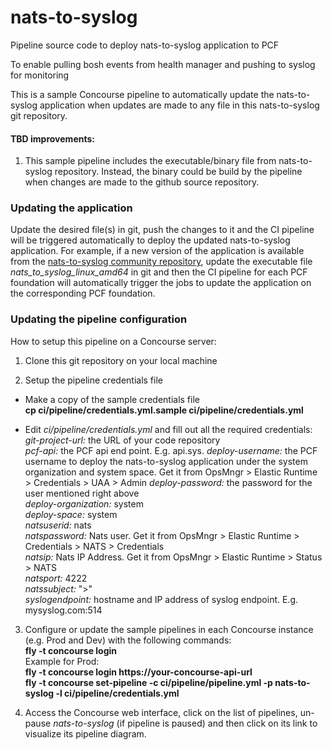 # nats-to-syslog

Pipeline source code to deploy nats-to-syslog application to PCF

To enable pulling bosh events from health manager and pushing to syslog for monitoring

This is a sample Concourse pipeline to automatically update the nats-to-syslog application when updates are made to any file in this nats-to-syslog git repository.

#### TBD improvements:
1. This sample pipeline includes the executable/binary file from nats-to-syslog repository. Instead, the binary could be build by the pipeline when changes are made to the github source repository.

### Updating the application

Update the desired file(s) in git, push the changes to it and the CI pipeline will be triggered automatically to deploy the updated nats-to-syslog application.
For example, if a new version of the application is available from the [nats-to-syslog community repository](https://github.com/logsearch/nats_to_syslog/releases), update the executable file _nats_to_syslog_linux_amd64_ in git and then the CI pipeline for each PCF foundation will automatically trigger the jobs to update the application on the corresponding PCF foundation.

### Updating the pipeline configuration

How to setup this pipeline on a Concourse server:

1. Clone this git repository on your local machine  


2. Setup the pipeline credentials file

  * Make a copy of the sample credentials file  
  __cp ci/pipeline/credentials.yml.sample ci/pipeline/credentials.yml__  

  * Edit _ci/pipeline/credentials.yml_ and fill out all the required credentials:  
  _git-project-url:_ the URL of your code repository  
  _pcf-api:_ the PCF api end point. E.g. api.sys.<your-pcf-domain>
  _deploy-username:_ the PCF username to deploy the nats-to-syslog application under the system organization and system space. Get it from OpsMngr > Elastic Runtime > Credentials > UAA > Admin
  _deploy-password:_ the password for the user mentioned right above  
  _deploy-organization:_ system  
  _deploy-space:_ system  
  _natsuserid:_ nats  
  _natspassword:_ Nats user. Get it from OpsMngr > Elastic Runtime > Credentials > NATS > Credentials  
  _natsip:_ Nats IP Address. Get it from OpsMngr > Elastic Runtime > Status > NATS  
  _natsport:_ 4222  
  _natssubject:_ ">"  
  _syslogendpoint:_ hostname and IP address of syslog endpoint. E.g.  mysyslog.com:514  

3. Configure or update the sample pipelines in each Concourse instance (e.g. Prod and Dev) with the following commands:  
   __fly -t concourse login <concourse-url>__  
   Example for Prod:  
   __fly -t concourse login https://your-concourse-api-url__  
   __fly -t concourse set-pipeline -c ci/pipeline/pipeline.yml -p nats-to-syslog -l ci/pipeline/credentials.yml__

4. Access the Concourse web interface, click on the list of pipelines, un-pause _nats-to-syslog_ (if pipeline is paused) and then click on its link to visualize its pipeline diagram.
